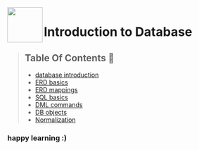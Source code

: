 <img src="../images/database.svg" width=80 align="left">

# Introduction to Database

> ## Table Of Contents 📜
> -  [database introduction](https://github.com/Reemaa828/DataEngineerJourney/tree/main/01.SQL%26Database/00.MahratechDatabaseCourse/Ch.1_Introduction)
> -  [ERD basics](https://github.com/Reemaa828/DataEngineerJourney/tree/main/01.SQL%26Database/00.MahratechDatabaseCourse/Ch.2_ERD)
> -  [ERD mappings](https://github.com/Reemaa828/DataEngineerJourney/tree/main/01.SQL%26Database/00.MahratechDatabaseCourse/Ch.3_ERD_Mapping_to_Tables)
> -  [SQL basics](https://github.com/Reemaa828/DataEngineerJourney/tree/main/01.SQL%26Database/00.MahratechDatabaseCourse/Ch.4_SQL)
> -  [DML commands](https://github.com/Reemaa828/DataEngineerJourney/tree/main/01.SQL%26Database/00.MahratechDatabaseCourse/Ch.5_DML)
> -  [DB objects](https://github.com/Reemaa828/DataEngineerJourney/tree/main/01.SQL%26Database/00.MahratechDatabaseCourse/Ch.6_DB_Object)
> -  [Normalization](https://github.com/Reemaa828/DataEngineerJourney/tree/main/01.SQL%26Database/00.MahratechDatabaseCourse/Ch.7_Normalization)

### happy learning :)
